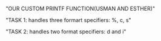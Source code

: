 "OUR CUSTOM PRINTF FUNCTION(USMAN AND ESTHER)"

"TASK 1: handles three formart specifiers: %, c, s"

"TASK 2: handles two format specifiers: d and i"

